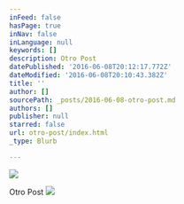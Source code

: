 ```yaml
---
inFeed: false
hasPage: true
inNav: false
inLanguage: null
keywords: []
description: Otro Post
datePublished: '2016-06-08T20:12:17.772Z'
dateModified: '2016-06-08T20:10:43.382Z'
title: ''
author: []
sourcePath: _posts/2016-06-08-otro-post.md
authors: []
publisher: null
starred: false
url: otro-post/index.html
_type: Blurb

---
```

![](https://the-grid-user-content.s3-us-west-2.amazonaws.com/94f7a7bc-e5b0-4c23-9d48-24f7a816af84.jpg)

Otro Post
![](https://the-grid-user-content.s3-us-west-2.amazonaws.com/90302059-268b-4939-bf44-863280ca39c6.jpg)